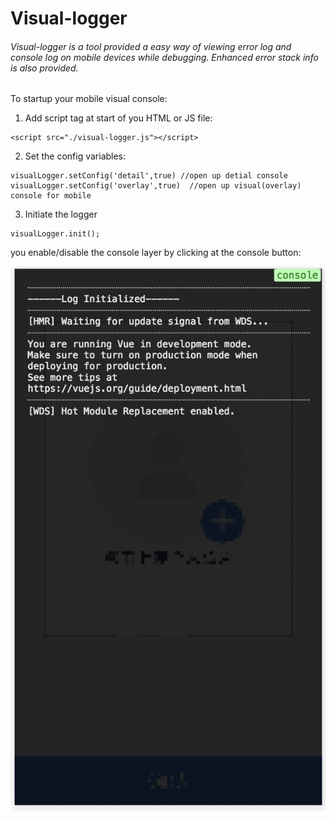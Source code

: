

# Visual-logger
###### Visual-logger is a tool provided a easy way of  viewing error log and console log on mobile devices while debugging. Enhanced error stack info is also provided.

To startup your mobile visual console:
1. Add script tag at start of you HTML or JS file:


```
<script src="./visual-logger.js"></script>
```

	
2. Set the config variables:
    

```
visualLogger.setConfig('detail',true) //open up detial console
visualLogger.setConfig('overlay',true)	//open up visual(overlay) console for mobile
```


3. Initiate the logger


```
visualLogger.init();
```



you enable/disable the console layer by clicking at the console button:

![image](http://github.com/Vekingneo/visual-logger/raw/master/images/visual-logger-pic.jpeg)
	


